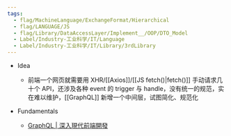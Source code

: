 ```yaml
---
tags:
  - flag/MachineLanguage/ExchangeFormat/Hierarchical
  - flag/LANGUAGE/JS
  - flag/Library/DataAccessLayer/Implement__/OOP/DTO_Model
  - Label/Industry-工业科学/IT/Language
  - Label/Industry-工业科学/IT/Library/3rdLibrary
---
```


- Idea
    - 前端一个网页就需要用 XHR/[[Axios]]/[[JS fetch()|fetch()]] 手动请求几十个 API，还涉及各种 event 的 trigger 与 handle，没有统一的规范，实在难以维护，[[GraphQL]] 新增一个中间层，试图简化、规范化

- Fundamentals
    - [GraphQL | 深入現代前端開發](https://f2e.kalan.dev/advanced/24.html#apollo-client-%E8%88%87-react-apollo)
